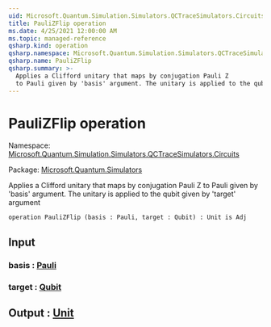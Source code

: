 ```yaml
---
uid: Microsoft.Quantum.Simulation.Simulators.QCTraceSimulators.Circuits.PauliZFlip
title: PauliZFlip operation
ms.date: 4/25/2021 12:00:00 AM
ms.topic: managed-reference
qsharp.kind: operation
qsharp.namespace: Microsoft.Quantum.Simulation.Simulators.QCTraceSimulators.Circuits
qsharp.name: PauliZFlip
qsharp.summary: >-
  Applies a Clifford unitary that maps by conjugation Pauli Z
  to Pauli given by 'basis' argument. The unitary is applied to the qubit given by 'target' argument
---
```


# PauliZFlip operation

Namespace: [Microsoft.Quantum.Simulation.Simulators.QCTraceSimulators.Circuits](xref:Microsoft.Quantum.Simulation.Simulators.QCTraceSimulators.Circuits)

Package: [Microsoft.Quantum.Simulators](https://nuget.org/packages/Microsoft.Quantum.Simulators)


Applies a Clifford unitary that maps by conjugation Pauli Zto Pauli given by 'basis' argument. The unitary is applied to the qubit given by 'target' argument

```qsharp
operation PauliZFlip (basis : Pauli, target : Qubit) : Unit is Adj
```


## Input

### basis : [Pauli](xref:microsoft.quantum.qsharp.valueliterals#pauli-literals)




### target : [Qubit](xref:microsoft.quantum.qsharp.valueliterals#qubit-literals)





## Output : [Unit](xref:microsoft.quantum.qsharp.valueliterals#unit-literal)

